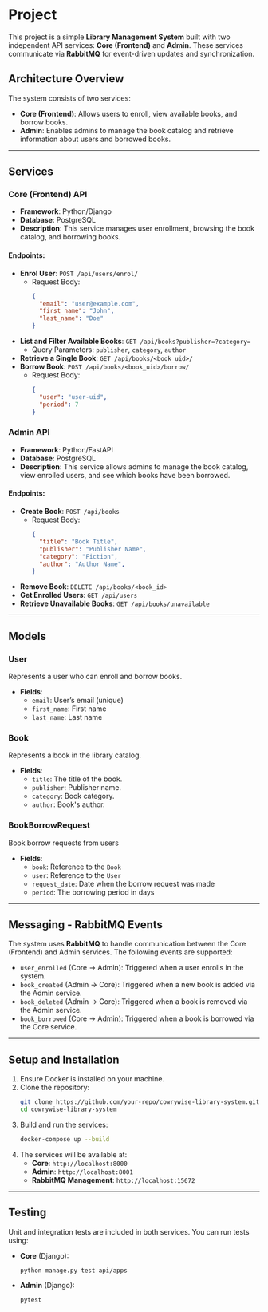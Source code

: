 # Project

This project is a simple **Library Management System** built with two independent API services: **Core (Frontend)** and **Admin**. These services communicate via **RabbitMQ** for event-driven updates and synchronization.

## Architecture Overview

The system consists of two services:

- **Core (Frontend)**: Allows users to enroll, view available books, and borrow books.
- **Admin**: Enables admins to manage the book catalog and retrieve information about users and borrowed books.

---

## Services

### Core (Frontend) API
- **Framework**: Python/Django
- **Database**: PostgreSQL
- **Description**: This service manages user enrollment, browsing the book catalog, and borrowing books.

#### Endpoints:
- **Enrol User**: `POST /api/users/enrol/`
  - Request Body:
    ```json
    { 
      "email": "user@example.com",
      "first_name": "John",
      "last_name": "Doe"
    }
    ```
- **List and Filter Available Books**: `GET /api/books?publisher=?category=`
  - Query Parameters: `publisher`, `category`, `author`
- **Retrieve a Single Book**: `GET /api/books/<book_uid>/`
- **Borrow Book**: `POST /api/books/<book_uid>/borrow/`
  - Request Body:
    ```json
    { 
      "user": "user-uid",
      "period": 7 
    }
    ```

### Admin API
- **Framework**: Python/FastAPI
- **Database**: PostgreSQL
- **Description**: This service allows admins to manage the book catalog, view enrolled users, and see which books have been borrowed.

#### Endpoints:
- **Create Book**: `POST /api/books`
  - Request Body:
    ```json
    { 
      "title": "Book Title",
      "publisher": "Publisher Name",
      "category": "Fiction",
      "author": "Author Name",
    }
    ```
- **Remove Book**: `DELETE /api/books/<book_id>`
- **Get Enrolled Users**: `GET /api/users`
- **Retrieve Unavailable Books**: `GET /api/books/unavailable`

---

## Models

### User
Represents a user who can enroll and borrow books.
- **Fields**:
  - `email`: User’s email (unique)
  - `first_name`: First name
  - `last_name`: Last name

### Book
Represents a book in the library catalog.
- **Fields**:
  - `title`: The title of the book.
  - `publisher`: Publisher name.
  - `category`: Book category. 
  - `author`: Book's author.

### BookBorrowRequest
Book borrow requests from users
- **Fields**:
  - `book`: Reference to the `Book`
  - `user`: Reference to the `User`
  - `request_date`: Date when the borrow request was made
  - `period`: The borrowing period in days

---

## Messaging - RabbitMQ Events

The system uses **RabbitMQ** to handle communication between the Core (Frontend) and Admin services. The following events are supported:

- `user_enrolled` (Core -> Admin): Triggered when a user enrolls in the system.
- `book_created` (Admin -> Core): Triggered when a new book is added via the Admin service.
- `book_deleted` (Admin -> Core): Triggered when a book is removed via the Admin service.
- `book_borrowed` (Core -> Admin): Triggered when a book is borrowed via the Core service.

---

## Setup and Installation

1. Ensure Docker is installed on your machine.
2. Clone the repository:
    ```bash
    git clone https://github.com/your-repo/cowrywise-library-system.git
    cd cowrywise-library-system
    ```
3. Build and run the services:
    ```bash
    docker-compose up --build
    ```
3. The services will be available at:
    - **Core**: `http://localhost:8000`
    - **Admin**: `http://localhost:8001`
    - **RabbitMQ Management**: `http://localhost:15672`
---

## Testing

Unit and integration tests are included in both services. You can run tests using:

- **Core** (Django):
  ```bash
  python manage.py test api/apps
- **Admin** (Django):
  ```bash
  pytest
